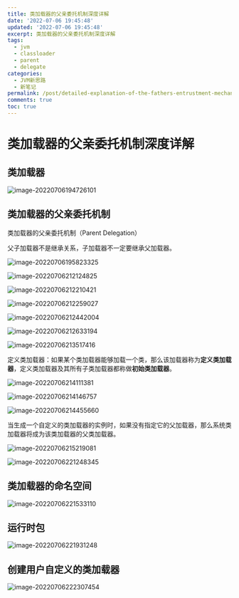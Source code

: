 ```yaml
---
title: 类加载器的父亲委托机制深度详解
date: '2022-07-06 19:45:48'
updated: '2022-07-06 19:45:48'
excerpt: 类加载器的父亲委托机制深度详解
tags:
  - jvm
  - classloader
  - parent
  - delegate
categories:
  - JVM新思路
  - 新笔记
permalink: /post/detailed-explanation-of-the-fathers-entrustment-mechanism-of-the-loader.html
comments: true
toc: true
---
```

# 类加载器的父亲委托机制深度详解

## 类加载器

![image-20220706194726101](https://img1.terwer.space/20220706194731.png)

## 类加载器的父亲委托机制

类加载器的父亲委托机制（Parent Delegation）

父子加载器不是继承关系，子加载器不一定要继承父加载器。

![image-20220706195823325](https://img1.terwer.space/20220706195823.png)

![image-20220706212124825](https://img1.terwer.space/20220706212125.png)

![image-20220706212210421](https://img1.terwer.space/20220706212210.png)

![image-20220706212259027](https://img1.terwer.space/20220706212259.png)

![image-20220706212442004](https://img1.terwer.space/20220706212442.png)

![image-20220706212633194](https://img1.terwer.space/20220706212633.png)

![image-20220706213517416](https://img1.terwer.space/20220706213517.png)

定义类加载器：如果某个类加载器能够加载一个类，那么该加载器称为**定义类加载器**，定义类加载器及其所有子类加载器都称做**初始类加载器**。

![image-20220706214111381](https://img1.terwer.space/20220706214111.png)

![image-20220706214146757](https://img1.terwer.space/20220706214147.png)

![image-20220706214455660](https://img1.terwer.space/20220706214456.png)

当生成一个自定义的类加载器的实例时，如果没有指定它的父加载器，那么系统类加载器将成为该类加载器的父类加载器。

![image-20220706215219081](https://img1.terwer.space/20220706215219.png)

![image-20220706221248345](https://img1.terwer.space/20220706221248.png)

## 类加载器的命名空间

![image-20220706221533110](https://img1.terwer.space/20220706221533.png)

## 运行时包

![image-20220706221931248](https://img1.terwer.space/20220706221931.png)

## 创建用户自定义的类加载器

![image-20220706222307454](https://img1.terwer.space/20220706222307.png)